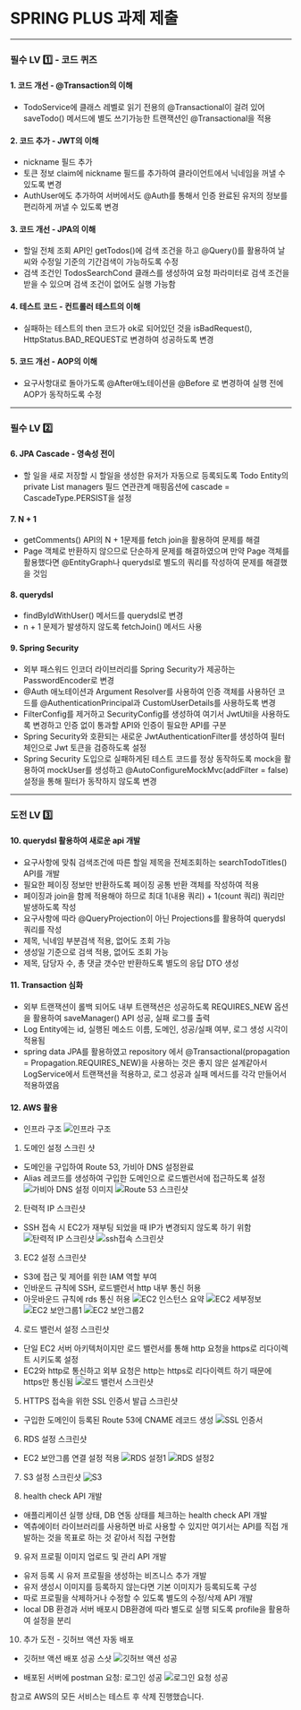# SPRING PLUS 과제 제출

---
### 필수 LV 1️⃣ - 코드 퀴즈 

#### 1. 코드 개선 - @Transaction의 이해
- TodoService에 클래스 레벨로 읽기 전용의 @Transactional이 걸려 있어 saveTodo() 메서드에 별도 쓰기가능한 트랜잭션인 @Transactional을 적용

#### 2. 코드 추가 - JWT의 이해
- nickname 필드 추가
- 토큰 정보 claim에 nickname 필드를 추가하여 클라이언트에서 닉네임을 꺼낼 수 있도록 변경
- AuthUser에도 추가하여 서버에서도 @Auth를 통해서 인증 완료된 유저의 정보를 편리하게 꺼낼 수 있도록 변경

#### 3. 코드 개선 - JPA의 이해
- 할일 전체 조회 API인 getTodos()에 검색 조건을 하고 @Query()를 활용하여 날씨와 수정일 기준의 기간검색이 가능하도록 수정
- 검색 조건인 TodosSearchCond 클래스를 생성하여 요청 파라미터로 검색 조건을 받을 수 있으며 검색 조건이 없어도 실행 가능함

#### 4. 테스트 코드 - 컨트롤러 테스트의 이해
- 실패하는 테스트의 then 코드가 ok로 되어있던 것을 isBadRequest(), HttpStatus.BAD_REQUEST로 변경하여 성공하도록 변경

#### 5. 코드 개선 - AOP의 이해
- 요구사항대로 돌아가도록 @After애노테이션을 @Before 로 변경하여 실행 전에 AOP가 동작하도록 수정
---
### 필수 LV 2️⃣

#### 6. JPA Cascade - 영속성 전이
- 할 일을 새로 저장할 시 할일을 생성한 유저가 자동으로 등록되도록 Todo Entity의 private List<Manager> managers 필드 연관관계 매핑옵션에 cascade = CascadeType.PERSIST을 설정

#### 7. N + 1
- getComments() API의 N + 1문제를 fetch join을 활용하여 문제를 해결
- Page 객체로 반환하지 않으므로 단순하게 문제를 해결하였으며 만약 Page 객체를 활용했다면 @EntityGraph나 querydsl로 별도의 쿼리를 작성하여 문제를 해결했을 것임

#### 8. querydsl
- findByIdWithUser() 메서드를 querydsl로 변경
- n + 1 문제가 발생하지 않도록 fetchJoin() 메서드 사용

#### 9. Spring Security
- 외부 패스워드 인코더 라이브러리를 Spring Security가 제공하는 PasswordEncoder로 변경
- @Auth 애노테이션과 Argument Resolver를 사용하여 인증 객체를 사용하던 코드를 @AuthenticationPrincipal과 CustomUserDetails를 사용하도록 변경
- FilterConfig를 제거하고 SecurityConfig를 생성하여 여기서 JwtUtil을 사용하도록 변경하고 인증 없이 통과할 API와 인증이 필요한 API를 구분
- Spring Security와 호환되는 새로운 JwtAuthenticationFilter를 생성하여 필터 체인으로 Jwt 토큰을 검증하도록 설정
- Spring Security 도입으로 실패하게된 테스트 코드를 정상 동작하도록 mock을 활용하여 mockUser를 생성하고 @AutoConfigureMockMvc(addFilter = false) 설정을 통해 필터가 동작하지 않도록 변경
---

### 도전 LV 3️⃣

#### 10. querydsl 활용하여 새로운 api 개발
- 요구사항에 맞춰 검색조건에 따른 할일 제목을 전체조회하는 searchTodoTitles() API를 개발
- 필요한 페이징 정보만 반환하도록 페이징 공통 반환 객체를 작성하여 적용
- 페이징과 join을 함께 적용해야 하므로 최대 1(내용 쿼리) + 1(count 쿼리) 쿼리만 발생하도록 작성
- 요구사항에 따라 @QueryProjection이 아닌 Projections를 활용하여 querydsl 쿼리를 작성
- 제목, 닉네임 부분검색 적용, 없어도 조회 가능
- 생성일 기준으로 검색 적용, 없어도 조회 가능
- 제목, 담당자 수, 총 댓글 갯수만 반환하도록 별도의 응답 DTO 생성

#### 11. Transaction 심화
- 외부 트랜잭션이 롤백 되어도 내부 트랜잭션은 성공하도록 REQUIRES_NEW 옵션을 활용하여 saveManager() API 성공, 실패 로그를 출력
- Log Entity에는 id, 실행된 메소드 이름, 도메인, 성공/실패 여부, 로그 생성 시각이 적용됨
- spring data JPA를 활용하였고 repository 에서 @Transactional(propagation = Propagation.REQUIRES_NEW)을 사용하는 것은 좋지 않은 설계같아서 LogService에서 트랜잭션을 적용하고, 로그 성공과 실패 메서드를 각각 만들어서 적용하였음

#### 12. AWS 활용
- 인프라 구조
![인프라 구조](readme_image/infra.png)


1. 도메인 설정 스크린 샷
- 도메인을 구입하여 Route 53, 가비아 DNS 설정완료
- Alias 레코드를 생성하여 구입한 도메인으로 로드벨런서에 접근하도록 설정
![가비아 DNS 설정 이미지](readme_image/gabia.png)
![Route 53 스크린샷](readme_image/route53.png  )


2. 탄력적 IP 스크린샷
- SSH 접속 시 EC2가 재부팅 되었을 때 IP가 변경되지 않도록 하기 위함
![탄력적 IP 스크린샷](readme_image/elastic_ip.png)
![ssh접속 스크린샷](readme_image/ssh.png)


3. EC2 설정 스크린샷
- S3에 접근 및 제어를 위한 IAM 역할 부여
- 인바운드 규칙에 SSH, 로드밸런서 http 내부 통신 허용
- 아웃바운드 규칙에 rds 통신 허용
![EC2 인스턴스 요약](readme_image/ec2_instance.png)
![EC2 세부정보](readme_image/ec2_detail.png)
![EC2 보안그룹1](readme_image/ec2_security1.png)
![EC2 보안그룹2](readme_image/ec2_security2.png)

4. 로드 밸런서 설정 스크린샷
- 단일 EC2 서버 아키텍처이지만 로드 밸런서를 통해 http 요청을 https로 리다이렉트 시키도록 설정
- EC2와 http로 통신하고 외부 요청은 http는 https로 리다이렉트 하기 때문에 https만 통신됨
![로드 밸런서 스크린샷](readme_image/alb.png)


5. HTTPS 접속을 위한 SSL 인증서 발급 스크린샷
- 구입한 도메인이 등록된 Route 53에 CNAME 레코드 생성
![SSL 인증서](readme_image/ssl.png)


6. RDS 설정 스크린샷
- EC2 보안그룹 연결 설정 적용
![RDS 설정1](readme_image/rds1.png)
![RDS 설정2](readme_image/rds2.png)

7. S3 설정 스크린샷 
![S3](readme_image/s3.png)


8. health check API 개발
- 애플리케이션 실행 상태, DB 연동 상태를 체크하는 health check API 개발
- 엑츄에이터 라이브러리를 사용하면 바로 사용할 수 있지만 여기서는 API를 직접 개발하는 것을 목표로 하는 것 같아서 직접 구현함


9. 유저 프로필 이미지 업로드 및 관리 API 개발
- 유저 등록 시 유저 프로필을 생성하는 비즈니스 추가 개발
- 유저 생성시 이미지를 등록하지 않는다면 기본 이미지가 등록되도록 구성 
- 따로 프로필을 삭제하거나 수정할 수 있도록 별도의 수정/삭제 API 개발
- local DB 환경과 서버 배포시 DB환경에 따라 별도로 실행 되도록 profile을 활용하여 설정을 분리


10. 추가 도전 - 깃허브 액션 자동 배포
- 깃허브 액션 배포 성공 스샷
![깃허브 액션 성공](readme_image/github_action.png)


- 배포된 서버에 postman 요청: 로그인 성공
![로그인 요청 성공](readme_image/login.png)


참고로 AWS의 모든 서비스는 테스트 후 삭제 진행했습니다.